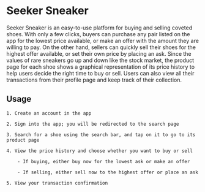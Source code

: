 Seeker Sneaker
=============

Seeker Sneaker is an easy-to-use platform for buying and selling coveted shoes. With only a few clicks, buyers can purchase any pair listed on 
the app for the lowest price available, or make an offer with the amount they are willing to pay. On the other hand, sellers can quickly sell 
their shoes for the highest offer available, or set their own price by placing an ask. Since the values of rare sneakers go up and down like the 
stock market, the product page for each shoe shows a graphical representation of its price history to help users decide the right time to buy or 
sell. Users can also view all their transactions from their profile page and keep track of their collection.


Usage
---------------

    1. Create an account in the app
    
    2. Sign into the app; you will be redirected to the search page
    
    3. Search for a shoe using the search bar, and tap on it to go to its product page

    4. View the price history and choose whether you want to buy or sell
    
        - If buying, either buy now for the lowest ask or make an offer
        
        - If selling, either sell now to the highest offer or place an ask
        
    5. View your transaction confirmation

